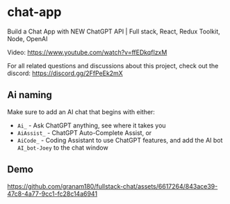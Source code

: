 # chat-app
Build a Chat App with NEW ChatGPT API | Full stack, React, Redux Toolkit, Node, OpenAI

Video: https://www.youtube.com/watch?v=ffEDkqfIzxM

For all related questions and discussions about this project, check out the discord: https://discord.gg/2FfPeEk2mX

## Ai naming
Make sure to add an AI chat that begins with either:
- `Ai_` - Ask ChatGPT anything, see where it takes you
- `AiAssist_` - ChatGPT Auto-Complete Assist, or
- `AiCode_` - Coding Assistant
to use ChatGPT features, and add the AI bot `AI_bot-Joey` to the chat window

## Demo

https://github.com/granam180/fullstack-chat/assets/6617264/843ace39-47c8-4a77-9cc1-fc28c14a6941
